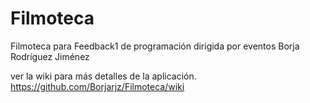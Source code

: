 # Filmoteca
Filmoteca para Feedback1 de programación dirigida por eventos
Borja Rodríguez Jiménez

ver la wiki para más detalles de la aplicación.
https://github.com/Borjarjz/Filmoteca/wiki

